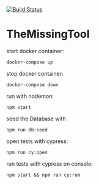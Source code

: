 [![Build Status](https://travis-ci.com/JuliaZamaitat/TheMissingTool.svg?token=fCqNQfj69cyZrUVtsikf&branch=master)](https://travis-ci.com/JuliaZamaitat/TheMissingTool)

# TheMissingTool

start docker container:

`docker-compose up`

stop docker container:

`docker-compose down`

run with nodemon:

`npm start`

seed the Database with

`npm run db:seed`

open tests with cypress:

`npm run cy:open`

run tests with cypress on console:


`npm start && npm run cy:run`



